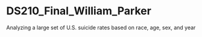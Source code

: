 # DS210_Final_William_Parker
Analyzing a large set of U.S. suicide rates based on race, age, sex, and year
